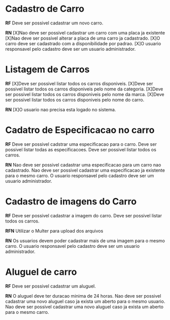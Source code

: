 # Cadastro de Carro
**RF**
Deve ser possivel cadastrar um novo carro.
 
**RN**
[X]Nao deve ser possivel cadastrar um carro com uma placa ja existente
[X]Nao deve ser possivel alterar a placa de uma carro ja cadastrado.
[X]O carro deve ser cadastrado com a disponibilidade por padrao.
[X]O usuario responsavel pelo cadastro deve ser um usuario administrador.

# Listagem de Carros
**RF**
[X]Deve ser possivel listar todos os carros disponiveis.
[X]Deve ser possivel listar todos os carros disponiveis pelo nome da categoria.
[X]Deve ser possivel listar todos os carros disponiveis pelo nome da marca.
[X]Deve ser possivel listar todos os carros disponiveis pelo nome do carro.

**RN**
[X]O usuario nao precisa esta logado no sistema.

# Cadatro de Especificacao no carro
**RF**
Deve ser possivel cadstrar uma especificacao para o carro.
Deve ser possivel listar todas as especificacoes.
Deve ser possivel listar todos os carros.

**RN**
Nao deve ser possivel cadastrar uma especificacao para um carro nao cadastrado.
Nao deve ser possivel cadastrar uma especificacao ja existente para o mesmo carro.
O usuario responsavel pelo cadastro deve ser um usuario administrador.


# Cadastro de imagens do Carro
**RF**
Deve ser possivel cadastrar a imagem do carro.
Deve ser possivel listar todos os carros.

**RFN**
Utilizar o Multer para upload dos arquivos

**RN**
Os usuarios devem poder cadastrar mais de uma imagem para o mesmo carro.
O usuario responsavel pelo cadastro deve ser um usuario administrador.

# Aluguel de carro
**RF**
Deve ser possivel cadastrar um aluguel.

**RN**
O aluguel deve ter duracao minima de 24 horas.
Nao deve ser possivel cadastrar uma novo aluguel caso ja exista um aberto para o mesmo usuario.
Nao deve ser possivel cadastrar uma novo aluguel caso ja exista um aberto para o mesmo carro.